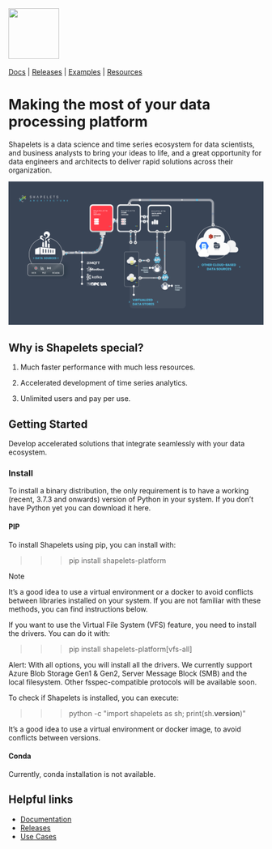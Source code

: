 <img src="![Shapelets](https://github.com/shapelets/.github/blob/main/profile/logo.png)" width="100" height="100">

 
[Docs](https://shapelets.io/doc/contents.html) | [Releases](https://shapelets.io/doc/release_notes/index.html) | [Examples](https://shapelets.io/ebooks-webinars/) | [Resources](https://shapelets.io/resources/)
 
# Making the most of your data processing platform
 
Shapelets is a data science and time series ecosystem for data scientists, and business analysts to bring your ideas to life, and a great opportunity for data engineers and architects to deliver rapid solutions across their organization.
 
![shapelets structure](https://github.com/shapelets/.github/blob/main/profile/architecture.png)
 
## Why is Shapelets special?
 
1. Much faster performance with much less resources.
 
2. Accelerated development of time series analytics.
 
3. Unlimited users and pay per use.
 
## Getting Started
 
Develop accelerated solutions that integrate seamlessly with your data ecosystem.
 
### Install
 
To install a binary distribution, the only requirement is to have a working (recent, 3.7.3 and onwards) version of Python in your system. If you don’t have Python yet you can download it here.
 
#### PIP
 
To install Shapelets using pip, you can install with:
 
>>> pip install shapelets-platform
 
Note
 
It’s a good idea to use a virtual environment or a docker to avoid conflicts between libraries installed on your system. If you are not familiar with these methods, you can find instructions below.
 
If you want to use the Virtual File System (VFS) feature, you need to install the drivers. You can do it with:
 
>>> pip install shapelets-platform[vfs-all]
 
Alert: With all options, you will install all the drivers. We currently support Azure Blob Storage Gen1 & Gen2, Server Message Block (SMB) and the local filesystem. Other fsspec-compatible protocols will be available soon.
 
To check if Shapelets is installed, you can execute:
 
>>> python -c "import shapelets as sh; print(sh.__version__)"
 
It’s a good idea to use a virtual environment or docker image, to avoid conflicts between versions.
 
#### Conda
 
Currently, conda installation is not available.
 
## Helpful links
 
-   [Documentation](https://shapelets.io/doc/contents.html)
-   [Releases](https://shapelets.io/doc/release_notes/index.html)
-   [Use Cases](https://shapelets.io/ebooks-webinars/)
